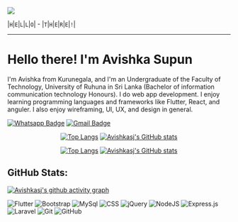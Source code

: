 [![](https://visitcount.itsvg.in/api?id=Achinit99&icon=0&color=0)](https://visitcount.itsvg.in)


|`H`|`E`|`L`|`L`|`O`| - |`T`|`H`|`E`|`R`|`E`|`!`|   

---

# Hello there! I'm Avishka Supun

I'm Avishka from Kurunegala, and I'm an Undergraduate of the Faculty of Technology, University of Ruhuna in Sri Lanka (Bachelor of information communication technology Honours). I do web app development. I enjoy learning programming languages and frameworks like Flutter, React, and anguler. I also enjoy wireframing, UI, UX, and design in general.

[![Whatsapp Badge](https://img.shields.io/badge/WhatsApp-075e54?style=flat-square&logo=whatsapp&logoColor=white&link=https://wa.me/+94762697156)](https://wa.me/+94762697156)
[![Gmail Badge](https://img.shields.io/badge/Gmail-db4437?style=flat-square&logo=Gmail&logoColor=white&link=mailto:asupunjayasooriya@gmail.com)](mailto:asupunjayasooriya@gmail.com)


<div align='center'>
  
<!-- Github dark mode -->
[![Top Langs](https://github-readme-stats.vercel.app/api/top-langs/?username=Avishkasj&layout=compact&bg_color=020712&border_color=020712&text_color=A4A6AC#gh-dark-mode-only)](https://github.com/anuraghazra/github-readme-stats#gh-dark-mode-only) [![Avishkasj's GitHub stats](https://github-readme-stats.vercel.app/api?username=Avishkasj&show_icons=true&hide_title=true&hide_rank=false&card_width=400&bg_color=020712&border_color=020712&text_color=A4A6AC#gh-dark-mode-only)](https://github.com/anuraghazra/github-readme-stats#gh-dark-mode-only)
  
<!-- Github light mode -->
[![Top Langs](https://github-readme-stats.vercel.app/api/top-langs/?username=Avishkasj&layout=compact#gh-light-mode-only)](https://github.com/anuraghazra/github-readme-stats#gh-light-mode-only)  [![Avishkasj's GitHub stats](https://github-readme-stats.vercel.app/api?username=Avishkasj&show_icons=true&hide_title=true&hide_rank=false&card_width=400#gh-light-mode-only)](https://github.com/anuraghazra/github-readme-stats#gh-light-mode-only)

</div>




## GitHub Stats:
<!-- [![Avishkasj's github activity graph](https://github-graph.herokuapp.com/graph?username=Avishkasj&hide_border=true&radius=15&theme=github-compact&hide_title=true&bg_color=020712)](https://github.com/Avishkasj#gh-dark-mode-only) -->
  
[![Avishkasj's github activity graph](https://github-graph.herokuapp.com/graph?username=Avishkasj&hide_border=true&radius=15&theme=github-compact&hide_title=true&line=020712&color=3572A5&point=3572A5)](https://github.com/Avishkasj#gh-light-mode-only)


<!-- ![](https://github-profile-summary-cards.vercel.app/api/cards/profile-details?username=Avishkasj&title_color=18d26e&text_color=ffffff&bg_color=0DB43A&langs_count=8&layout=compact&border_color=0DB43A") -->



![Flutter](https://img.shields.io/badge/Flutter-02569B?styleflat&logo=flutter&logoColor=white) ![Bootstrap](https://img.shields.io/badge/-Bootstrap-05122A?style=flat&logo=bootstrap&logoColor=563D7C) ![MySql](https://img.shields.io/badge/MySQL-00000F?style=flat&logo=mysql&logoColor=white)  ![CSS](https://img.shields.io/badge/-CSS-05122A?style=flat&logo=CSS3&logoColor=1572B6) ![jQuery](https://img.shields.io/badge/jquery-%230769AD.svg?style=fflat&logo=jquery&logoColor=white") ![NodeJS](https://img.shields.io/badge/node.js-6DA55F?style=for-the-flat&logo=node.js&logoColor=white) ![Express.js](https://img.shields.io/badge/express.js-%23404d59.svg?style=style=flat&logo=express&logoColor=%2361DAFB) ![Laravel](https://img.shields.io/badge/Laravel-FF2D20?style=flat&logo=laravel&logoColor=white) 
![Git](https://img.shields.io/badge/-Git-05122A?style=flat&logo=git) ![GitHub](https://img.shields.io/badge/-GitHub-05122A?style=flat&logo=github)




